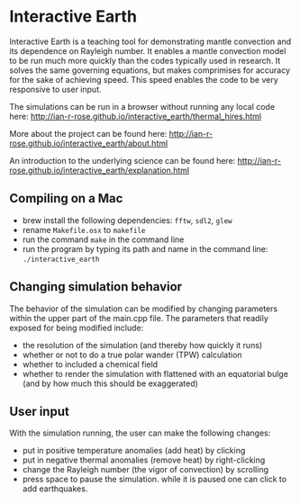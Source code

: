 # Interactive Earth

Interactive Earth is a teaching tool for demonstrating mantle convection and its dependence on Rayleigh number. It enables a mantle convection model to be run much more quickly than the codes typically used in research. It solves the same governing equations, but makes comprimises for accuracy for the sake of achieving speed. This speed enables the code to be very responsive to user input.

The simulations can be run in a browser without running any local code here:
http://ian-r-rose.github.io/interactive_earth/thermal_hires.html

More about the project can be found here:
http://ian-r-rose.github.io/interactive_earth/about.html

An introduction to the underlying science can be found here:
http://ian-r-rose.github.io/interactive_earth/explanation.html

## Compiling on a Mac
- brew install the following dependencies: ```fftw```, ```sdl2```, ```glew```
- rename ```Makefile.osx``` to ```makefile```
- run the command ```make``` in the command line
- run the program by typing its path and name in the command line: ```./interactive_earth```

## Changing simulation behavior
The behavior of the simulation can be modified by changing parameters within the upper part of the main.cpp file. The parameters that readily exposed for being modified include:
- the resolution of the simulation (and thereby how quickly it runs)
- whether or not to do a true polar wander (TPW) calculation
- whether to included a chemical field
- whether to render the simulation with flattened with an equatorial bulge (and by how much this should be exaggerated)

## User input
With the simulation running, the user can make the following changes:
- put in positive temperature anomalies (add heat) by clicking
- put in negative thermal anomalies (remove heat) by right-clicking
- change the Rayleigh number (the vigor of convection) by scrolling
- press space to pause the simulation. while it is paused one can click to add earthquakes.
